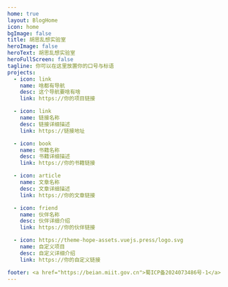 ```yaml
---
home: true
layout: BlogHome
icon: home
bgImage: false
title: 胡思乱想实验室
heroImage: false
heroText: 胡思乱想实验室
heroFullScreen: false
tagline: 你可以在这里放置你的口号与标语
projects:
  - icon: link
    name: 啥都有导航
    desc: 这个导航要啥有啥
    link: https://你的项目链接

  - icon: link
    name: 链接名称
    desc: 链接详细描述
    link: https://链接地址

  - icon: book
    name: 书籍名称
    desc: 书籍详细描述
    link: https://你的书籍链接

  - icon: article
    name: 文章名称
    desc: 文章详细描述
    link: https://你的文章链接

  - icon: friend
    name: 伙伴名称
    desc: 伙伴详细介绍
    link: https://你的伙伴链接

  - icon: https://theme-hope-assets.vuejs.press/logo.svg
    name: 自定义项目
    desc: 自定义详细介绍
    link: https://你的自定义链接

footer: <a href="https://beian.miit.gov.cn">蜀ICP备2024073486号-1</a>
---
```


